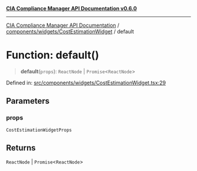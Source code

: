 [**CIA Compliance Manager API Documentation v0.6.0**](../../../../README.md)

***

[CIA Compliance Manager API Documentation](../../../../modules.md) / [components/widgets/CostEstimationWidget](../README.md) / default

# Function: default()

> **default**(`props`): `ReactNode` \| `Promise`\<`ReactNode`\>

Defined in: [src/components/widgets/CostEstimationWidget.tsx:29](https://github.com/Hack23/cia-compliance-manager/blob/ca083b463223765b22422b66b3a43930241849bd/src/components/widgets/CostEstimationWidget.tsx#L29)

## Parameters

### props

`CostEstimationWidgetProps`

## Returns

`ReactNode` \| `Promise`\<`ReactNode`\>
